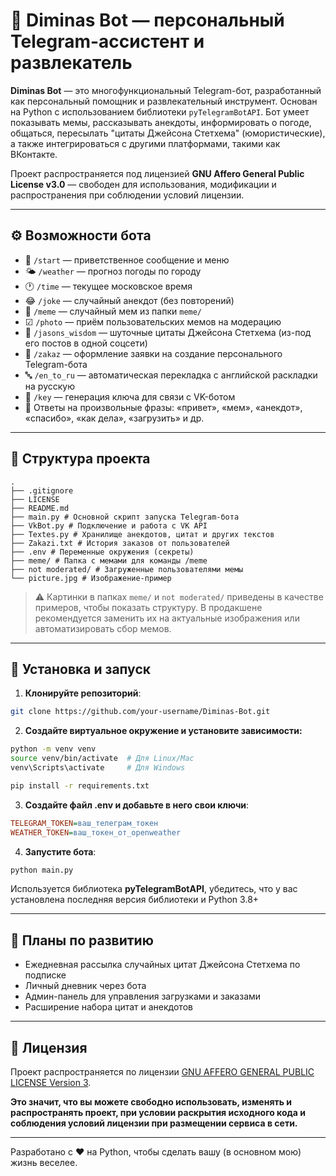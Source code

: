 # 🧠 Diminas Bot — персональный Telegram-ассистент и развлекатель

**Diminas Bot** — это многофункциональный Telegram-бот, разработанный как персональный помощник и развлекательный инструмент. Основан на Python с использованием библиотеки `pyTelegramBotAPI`. Бот умеет показывать мемы, рассказывать анекдоты, информировать о погоде, общаться, пересылать "цитаты Джейсона Стетхема" (юмористические), а также интегрироваться с другими платформами, такими как ВКонтакте.

Проект распространяется под лицензией **GNU Affero General Public License v3.0** — свободен для использования, модификации и распространения при соблюдении условий лицензии.

---

## ⚙️ Возможности бота

- 👋 `/start` — приветственное сообщение и меню
- 🌤 `/weather` — прогноз погоды по городу
- 🕐 `/time` — текущее московское время
- 😂 `/joke` — случайный анекдот (без повторений)
- 📸 `/meme` — случайный мем из папки `meme/`
- ☑ `/photo` — приём пользовательских мемов на модерацию
- 🧠 `/jasons_wisdom` — шуточные цитаты Джейсона Стетхема (из-под его постов в одной соцсети)
- 📝 `/zakaz` — оформление заявки на создание персонального Telegram-бота
- 🔤 `/en_to_ru` — автоматическая перекладка с английской раскладки на русскую
- 🔐 `/key` — генерация ключа для связи с VK-ботом
- 🤖 Ответы на произвольные фразы: «привет», «мем», «анекдот», «спасибо», «как дела», «загрузить» и др.

---

## 📁 Структура проекта

```angular2html
.
├── .gitignore
├── LICENSE
├── README.md
├── main.py # Основной скрипт запуска Telegram-бота
├── VkBot.py # Подключение и работа с VK API
├── Textes.py # Хранилище анекдотов, цитат и других текстов
├── Zakazi.txt # История заказов от пользователей
├── .env # Переменные окружения (секреты)
├── meme/ # Папка с мемами для команды /meme
├── not moderated/ # Загруженные пользователями мемы
└── picture.jpg # Изображение-пример
```

> ⚠️ Картинки в папках `meme/` и `not moderated/` приведены в качестве примеров, чтобы показать структуру. В продакшене рекомендуется заменить их на актуальные изображения или автоматизировать сбор мемов.

---

## 🚀 Установка и запуск

1. **Клонируйте репозиторий**:
```bash
git clone https://github.com/your-username/Diminas-Bot.git
 ```
   
2. **Создайте виртуальное окружение и установите зависимости:**
```bash
python -m venv venv
source venv/bin/activate  # Для Linux/Mac
venv\Scripts\activate     # Для Windows
```
```bash
pip install -r requirements.txt
```

3. **Создайте файл .env и добавьте в него свои ключи**:

```ini
TELEGRAM_TOKEN=ваш_телеграм_токен
WEATHER_TOKEN=ваш_токен_от_openweather
```

4. **Запустите бота**:

```bash
python main.py
```

Используется библиотека **pyTelegramBotAPI**, убедитесь, что у вас установлена последняя версия библиотеки и Python 3.8+

---

## 🔮 Планы по развитию
- Ежедневная рассылка случайных цитат Джейсона Стетхема по подписке
- Личный дневник через бота
- Админ-панель для управления загрузками и заказами
- Расширение набора цитат и анекдотов

---

## 📜 Лицензия

Проект распространяется по лицензии  [GNU AFFERO GENERAL PUBLIC LICENSE Version 3](LICENSE).

**Это значит, что вы можете свободно использовать, изменять и распространять проект, при условии раскрытия исходного кода и соблюдения условий лицензии при размещении сервиса в сети.**

---

Разработано с ❤️ на Python, чтобы сделать вашу (в основном мою) жизнь веселее.